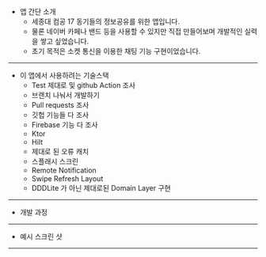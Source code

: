 - 앱 간단 소개
  - 세종대 컴공 17 동기들의 정보공유를 위한 앱입니다.
  - 물론 네이버 카페나 밴드 등을 사용할 수 있지만 직접 만들어보며 개발적인 실력을 쌓고 싶었습니다.
  - 초기 목적은 소켓 통신을 이용한 채팅 기능 구현이었습니다.

---

- 이 앱에서 사용하려는 기술스택
  - Test 제대로 및 github Action 조사
  - 브랜치 나눠서 개발하기
  - Pull requests 조사
  - 깃헙 기능들 다 조사
  - Firebase 기능 다 조사
  - Ktor
  - Hilt
  - 제대로 된 오류 캐치
  - 스플래시 스크린
  - Remote Notification
  - Swipe Refresh Layout
  - DDDLite 가 아닌 제대로된 Domain Layer 구현

---

- 개발 과정


---

- 예시 스크린 샷

---
